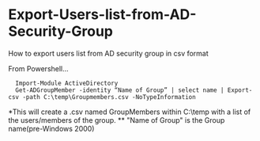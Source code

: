 # Export-Users-list-from-AD-Security-Group
How to export users list from AD security group in csv format

From Powershell...


      Import-Module ActiveDirectory
      Get-ADGroupMember -identity “Name of Group” | select name | Export-csv -path C:\temp\Groupmembers.csv -NoTypeInformation

*This will create a .csv named GroupMembers within C:\temp with a list of the users/members of the group.
** "Name of Group" is the Group name(pre-Windows 2000)
